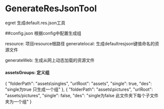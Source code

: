 # GenerateResJsonTool
egret 生成default.res.json工具

##config.json
根据config中配置生成组

resource: 项目resource根路径
generatelocal: 生成defaultresjson键值命名的资源文件

generateWeb: 生成从网上动态加载的资源文件

#### assetsGroups: 定义组
{
    "folderPath": "assets\\singles",
    "urlRoot": "assets",
    "single": true,
    "des": "single为true 只生成一个组"
},
{
    "folderPath": "assets\\pictures",
    "urlRoot": "assets/pictures",
    "single": false,
    "des": "single为false 此文件夹下每个子文件夹为一个组"
}
